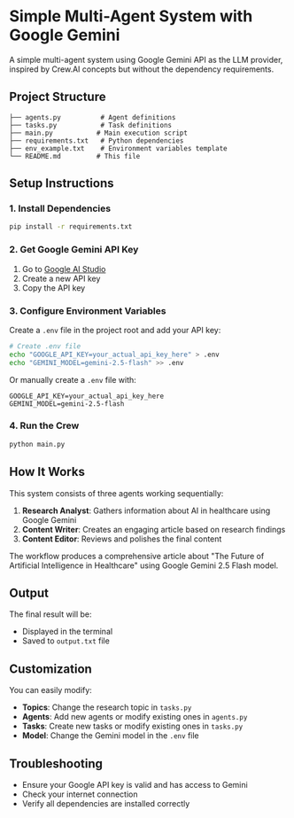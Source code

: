 # Simple Multi-Agent System with Google Gemini

A simple multi-agent system using Google Gemini API as the LLM provider, inspired by Crew.AI concepts but without the dependency requirements.

## Project Structure

```
├── agents.py          # Agent definitions
├── tasks.py           # Task definitions
├── main.py           # Main execution script
├── requirements.txt   # Python dependencies
├── env_example.txt    # Environment variables template
└── README.md         # This file
```

## Setup Instructions

### 1. Install Dependencies

```bash
pip install -r requirements.txt
```

### 2. Get Google Gemini API Key

1. Go to [Google AI Studio](https://makersuite.google.com/app/apikey)
2. Create a new API key
3. Copy the API key

### 3. Configure Environment Variables

Create a `.env` file in the project root and add your API key:

```bash
# Create .env file
echo "GOOGLE_API_KEY=your_actual_api_key_here" > .env
echo "GEMINI_MODEL=gemini-2.5-flash" >> .env
```

Or manually create a `.env` file with:

```
GOOGLE_API_KEY=your_actual_api_key_here
GEMINI_MODEL=gemini-2.5-flash
```

### 4. Run the Crew

```bash
python main.py
```

## How It Works

This system consists of three agents working sequentially:

1. **Research Analyst**: Gathers information about AI in healthcare using Google Gemini
2. **Content Writer**: Creates an engaging article based on research findings
3. **Content Editor**: Reviews and polishes the final content

The workflow produces a comprehensive article about "The Future of Artificial Intelligence in Healthcare" using Google Gemini 2.5 Flash model.

## Output

The final result will be:
- Displayed in the terminal
- Saved to `output.txt` file

## Customization

You can easily modify:
- **Topics**: Change the research topic in `tasks.py`
- **Agents**: Add new agents or modify existing ones in `agents.py`
- **Tasks**: Create new tasks or modify existing ones in `tasks.py`
- **Model**: Change the Gemini model in the `.env` file

## Troubleshooting

- Ensure your Google API key is valid and has access to Gemini
- Check your internet connection
- Verify all dependencies are installed correctly

